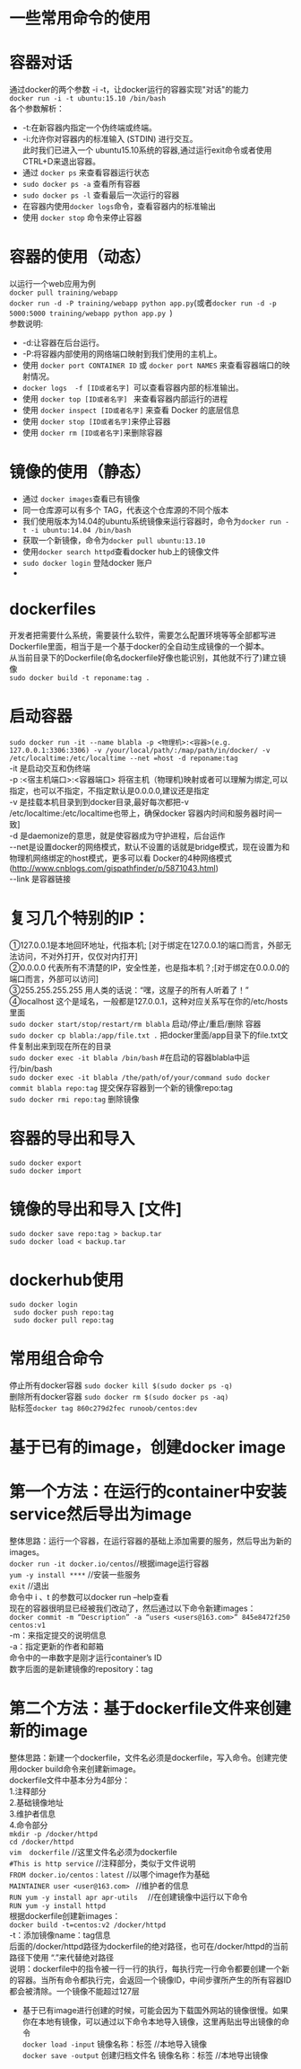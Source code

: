 一些常用命令的使用
==========
# 容器对话
通过docker的两个参数 -i -t，让docker运行的容器实现"对话"的能力  
`docker run -i -t ubuntu:15.10 /bin/bash`  
各个参数解析：  
* -t:在新容器内指定一个伪终端或终端。  
* -i:允许你对容器内的标准输入 (STDIN) 进行交互。  
此时我们已进入一个 ubuntu15.10系统的容器,通过运行exit命令或者使用CTRL+D来退出容器。  
* 通过 `docker ps` 来查看容器运行状态  
* `sudo docker ps -a` 查看所有容器  
* `sudo docker ps -l` 查看最后一次运行的容器  
* 在容器内使用`docker logs`命令，查看容器内的标准输出  
* 使用 `docker stop` 命令来停止容器  
# 容器的使用（动态）
以运行一个web应用为例   
`docker pull training/webapp`  
`docker run -d -P training/webapp python app.py`(或者`docker run -d -p 5000:5000 training/webapp python app.py `)  
参数说明:  
* -d:让容器在后台运行。  
* -P:将容器内部使用的网络端口映射到我们使用的主机上。  
* 使用 `docker port CONTAINER ID` 或 `docker port NAMES` 来查看容器端口的映射情况。  
* `docker logs  -f [ID或者名字] `可以查看容器内部的标准输出。  
* 使用 `docker top [ID或者名字] ` 来查看容器内部运行的进程  
* 使用 `docker inspect [ID或者名字]` 来查看 Docker 的底层信息  
* 使用 `docker stop [ID或者名字]`来停止容器  
* 使用 `docker rm [ID或者名字]`来删除容器  
# 镜像的使用（静态）
* 通过 `docker images`查看已有镜像  
* 同一仓库源可以有多个 TAG，代表这个仓库源的不同个版本  
* 我们使用版本为14.04的ubuntu系统镜像来运行容器时，命令为`docker run -t -i ubuntu:14.04 /bin/bash`  
*  获取一个新镜像，命令为`docker pull ubuntu:13.10`  
*  使用`docker search httpd`查看docker hub上的镜像文件  
*  `sudo docker login` 登陆docker 账户  
* 
# dockerfiles
开发者把需要什么系统，需要装什么软件，需要怎么配置环境等等全部都写进Dockerfile里面，相当于是一个基于docker的全自动生成镜像的一个脚本。  
从当前目录下的Dockerfile(命名dockerfile好像也能识别，其他就不行了)建立镜像  
`sudo docker build -t reponame:tag .`  
# 启动容器  
`sudo docker run -it --name blabla -p <物理机>:<容器>(e.g. 127.0.0.1:3306:3306) -v /your/local/path/:/map/path/in/docker/ -v /etc/localtime:/etc/localtime --net =host -d reponame:tag`   
-it 是启动交互和伪终端  
-p  <IP>:<宿主机端口>:<容器端口>  将宿主机（物理机)映射或者可以理解为绑定,<IP>可以指定，也可以不指定，不指定默认是0.0.0.0,建议还是指定  
-v  是挂载本机目录到到docker目录,最好每次都把-v /etc/localtime:/etc/localtime也带上，确保docker 容器内时间和服务器时间一致]  
-d  是daemonize的意思，就是使容器成为守护进程，后台运作  
--net是设置docker的网络模式，默认不设置的话就是bridge模式，现在设置为和物理机网络绑定的host模式，更多可以看 Docker的4种网络模式(http://www.cnblogs.com/gispathfinder/p/5871043.html)  
--link 是容器链接  
# 复习几个特别的IP：
①127.0.0.1是本地回环地址，代指本机; [对于绑定在127.0.0.1的端口而言，外部无法访问，不对外打开，仅仅对内打开]  
②0.0.0.0 代表所有不清楚的IP，安全性差，也是指本机？;[对于绑定在0.0.0.0的端口而言，外部可以访问]   
③255.255.255.255 用人类的话说：“嘿，这屋子的所有人听着了！”   
④localhost 这个是域名，一般都是127.0.0.1，这种对应关系写在你的/etc/hosts里面   
`sudo docker start/stop/restart/rm blabla` 启动/停止/重启/删除 容器   
`sudo docker cp blabla:/app/file.txt .` 把docker里面/app目录下的file.txt文件复制出来到现在所在的目录   
`sudo docker exec -it blabla /bin/bash` #在启动的容器blabla中运行/bin/bash   
`sudo docker exec -it blabla /the/path/of/your/command sudo docker commit blabla repo:tag` 提交保存容器到一个新的镜像repo:tag   
`sudo docker rmi repo:tag` 删除镜像   
# 容器的导出和导入 
`sudo docker export `  
`sudo docker import`   
# 镜像的导出和导入 [文件]   
`sudo docker save repo:tag > backup.tar `  
`sudo docker load < backup.tar`   
# dockerhub使用  
`sudo docker login`  
` sudo docker push repo:tag`  
` sudo docker pull repo:tag`  
# 常用组合命令  
停止所有docker容器 `sudo docker kill $(sudo docker ps -q)`  
删除所有docker容器 `sudo docker rm $(sudo docker ps -aq)`  
贴标签`docker tag 860c279d2fec runoob/centos:dev`  

基于已有的image，创建docker image
============
# 第一个方法：在运行的container中安装service然后导出为image  
整体思路：运行一个容器，在运行容器的基础上添加需要的服务，然后导出为新的images。  
`docker run -it docker.io/centos`//根据image运行容器  
`yum -y install ****`            //安装一些服务  
`exit` //退出  
命令中 i 、t 的参数可以docker run –help查看  
现在的容器很明显已经被我们改动了，然后通过以下命令新建images：  
`docker commit -m “Description” -a “users <users@163.com>” 845e8472f250 centos:v1`  
-m：来指定提交的说明信息  
-a：指定更新的作者和邮箱  
命令中的一串数字是刚才运行container’s ID  
数字后面的是新建镜像的repository：tag  
# 第二个方法：基于dockerfile文件来创建新的image  
整体思路：新建一个dockerfile，文件名必须是dockerfile，写入命令。创建完使用docker build命令来创建新image。  
dockerfile文件中基本分为4部分：  
1.注释部分  
2.基础镜像地址  
3.维护者信息  
4.命令部分  
`mkdir -p /docker/httpd`  
`cd /docker/httpd`  
`vim  dockerfile`                         //这里文件名必须为dockerfile  
`#This is http service`                   //注释部分，类似于文件说明  
`FROM docker.io/centos：latest`           //以哪个image作为基础  
`MAINTAINER user <user@163.com> `         //维护者的信息  
`RUN yum -y install apr apr-utils  `      //在创建镜像中运行以下命令  
`RUN yum -y install httpd`  
根据dockerfile创建新images：  
`docker build -t=centos:v2 /docker/httpd`  
-t：添加镜像name：tag信息  
后面的/docker/httpd路径为dockerfile的绝对路径，也可在/docker/httpd的当前路径下使用 “.”来代替绝对路径  
说明：dockerfile中的指令被一行一行的执行，每执行完一行命令都要创建一个新的容器。当所有命令都执行完，会返回一个镜像ID，中间步骤所产生的所有容器ID都会被清除。一个镜像不能超过127层  
* 基于已有image进行创建的时候，可能会因为下载国外网站的镜像很慢。如果你在本地有镜像，可以通过以下命令本地导入镜像，这里再贴出导出镜像的命令  
`docker load -input` 镜像名称：标签                          //本地导入镜像  
`docker save -output`  创建归档文件名 镜像名称：标签           //本地导出镜像  
